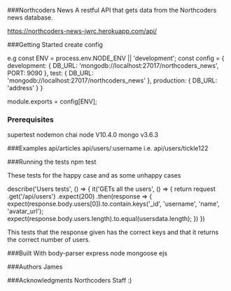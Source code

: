 ###Northcoders News
A restful API that gets data from the Northcoders news database.

https://northcoders-news-jwrc.herokuapp.com/api/

###Getting Started
create config 

e.g 
const ENV = process.env.NODE_ENV || 'development';
const config = {
  development: {
    DB_URL: 'mongodb://localhost:27017/northcoders_news',
    PORT: 9090
  },
  test: {
    DB_URL: 'mongodb://localhost:27017/northcoders_news'
  },
  production: {
    DB_URL: 'address'
  }
}

module.exports = config[ENV];

### Prerequisites
supertest
nodemon
chai
node V10.4.0
mongo v3.6.3

###Examples
api/articles
api/users/:username i.e. api/users/tickle122

###Running the tests
npm test

These tests for the happy case and as some unhappy cases

  describe('Users tests', () => {
    it('GETs all the users', () => {
      return request
        .get('/api/users')
        .expect(200)
        .then(response => {
          expect(response.body.users[0]).to.contain.keys('_id', 'username', 'name', 'avatar_url');
          expect(response.body.users.length).to.equal(usersdata.length);
        })
    })

This tests that the response given has the correct keys and that it returns the correct number of users.

###Built With
body-parser
express
node
mongoose
ejs

###Authors
James 

###Acknowledgments
Northcoders Staff :) 